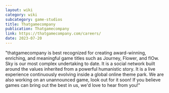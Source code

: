 ```yaml
---
layout: wiki
category: wiki
subcategory: game-studios
title: Thatgamecompany
publication: Thatgamecompany
link: https://thatgamecompany.com/careers/
date: 2023-07-20
---
```


"thatgamecompany is best recognized for creating award-winning, enriching, and meaningful game titles such as Journey, Flower, and flOw. Sky is our most complex undertaking to date. It is a social network built around the values inherited from a powerful humanistic story. It is a live experience continuously evolving inside a global online theme park. We are also working on an unannounced game, look out for it soon! If you believe games can bring out the best in us, we'd love to hear from you!"
